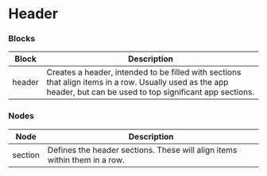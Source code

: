 # Header

### Blocks

| Block  | Description                                                                                                                                                       |
| ------ | ----------------------------------------------------------------------------------------------------------------------------------------------------------------- |
| header | Creates a header, intended to be filled with sections that align items in a row. Usually used as the app header, but can be used to top significant app sections. |

### Nodes

| Node    | Description                                                               |
| ------- | ------------------------------------------------------------------------- |
| section | Defines the header sections. These will align items within them in a row. |